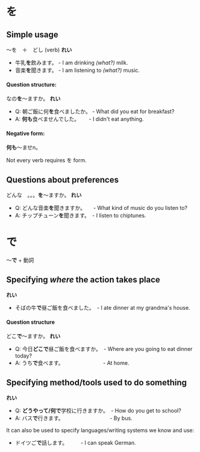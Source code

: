 # を

## Simple usage

〜を　＋　どし (verb)
**れい**
- 牛乳**を**飲みます。 -   I am drinking *(what?)* milk.
- 音楽**を**聞きます。 -   I am listening to *(what?)* music.

#### Question structure: 
なの**を**〜ますか。
**れい**
- Q: 朝ご飯に何**を**食べましたか。 -  What did you eat for breakfast?
- A: **何も**食べませんでした。　　 -   I didn't eat anything.

#### Negative form:
**何も**〜ませn。

Not every verb requires を form.


## Questions about preferences

どんな　。。。**を**〜ますか。
**れい**
- Q: どんな音楽**を**聞きますか。　　- What kind of music do you listen to? 
- A: チップチューン**を**聞きます。　- I listen to chiptunes.


# で

〜**で** + 動詞

## Specifying *where* the action takes place

**れい**
- そばの牛**で**昼ご飯を食べました。　- I ate dinner at my grandma's house.

#### Question structure
どこ**で**〜ますか。
**れい**
- Q: 今日**どこで**昼ご飯を食べますか。　- Where are you going to eat dinner today?
- A: うち**で**食べます。　　　　　　　　- At home.

## Specifying method/tools used to do something

**れい**
- Q: **どうやって/何で**学校に行きますか。　- How do you get to school?
- A: バス**で**行きます。　　　　　　　　　 - By bus.

It can also be used to specify languages/writing systems we know and use:
- ドイツご**で**話します。　　　- I can speak German.

